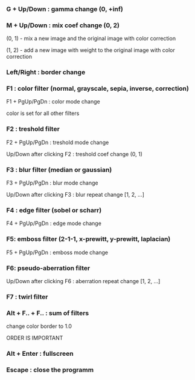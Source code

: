 ### G + Up/Down : gamma change (0, +inf)
### M + Up/Down : mix coef change (0, 2)
(0, 1) - mix a new image and the original image with color correction
  
(1, 2) - add a new image with weight to the original image with color correction
  
### Left/Right  : border change
### F1 : color filter (normal, grayscale, sepia, inverse, correction)
F1 + PgUp/PgDn : color mode change

color is set for all other filters

### F2 : treshold filter
F2 + PgUp/PgDn : treshold mode change

Up/Down after clicking F2 : treshold coef change (0, 1)

### F3 : blur filter (median or gaussian)
F3 + PgUp/PgDn : blur mode change

Up/Down after clicking F3 : blur repeat change [1, 2, ...]

### F4 : edge filter (sobel or scharr)
F4 +  PgUp/PgDn : edge mode change

### F5: emboss filter (2-1-1, x-prewitt, y-prewitt, laplacian)
F5 +  PgUp/PgDn : emboss mode change

### F6: pseudo-aberration filter
Up/Down after clicking F6 : aberration repeat change [1, 2, ...]

### F7 : twirl filter


### Alt + F.. + F.. : sum of filters
change color border to 1.0
  
ORDER IS IMPORTANT

### Alt + Enter : fullscreen

### Escape : close the programm
